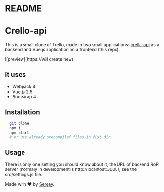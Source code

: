 # README

# Crello-api
This is a small clone of Trello, made in two small applications: [crello-api](https://github.com/cre-o/crello-api) as a backend and Vue.js application on a frontend (this repo).

![preview](https://will create new)

## It uses
* Webpack 4
* Vue.js 2.5
* Bootstrap 4

## Installation
  ```bash
    git clone
    npm i
    npm start
    # or use already precompiled files in dist dir
  ```

## Usage
There is only one setting you should know about it, the URL of backend RoR server (normaly in development is http://localhost:3000), see the src/settings.js file.

Made with &#x2764; by [Sergey](https://github.com/cre-o).
